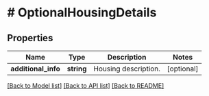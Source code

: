 # # OptionalHousingDetails

## Properties

Name | Type | Description | Notes
------------ | ------------- | ------------- | -------------
**additional_info** | **string** | Housing description. | [optional]

[[Back to Model list]](../../README.md#models) [[Back to API list]](../../README.md#endpoints) [[Back to README]](../../README.md)
